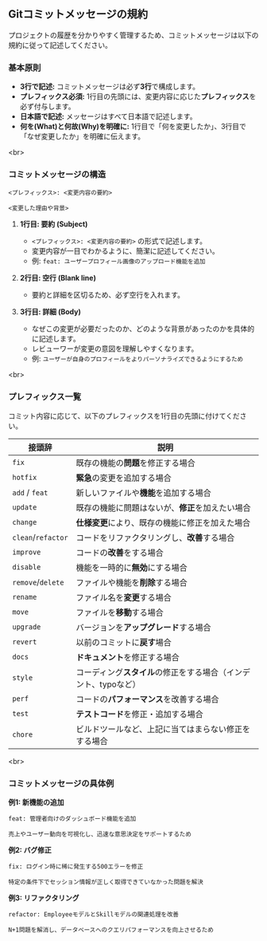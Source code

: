## Gitコミットメッセージの規約

プロジェクトの履歴を分かりやすく管理するため、コミットメッセージは以下の規約に従って記述してください。

### 基本原則

  - **3行で記述:** コミットメッセージは必ず**3行**で構成します。
  - **プレフィックス必須:** 1行目の先頭には、変更内容に応じた**プレフィックス**を必ず付与します。
  - **日本語で記述:** メッセージはすべて日本語で記述します。
  - **何を(What)と何故(Why)を明確に:** 1行目で「何を変更したか」、3行目で「なぜ変更したか」を明確に伝えます。

\<br\>

### コミットメッセージの構造

```
<プレフィックス>: <変更内容の要約>

<変更した理由や背景>
```

1.  **1行目: 要約 (Subject)**

      - `<プレフィックス>: <変更内容の要約>` の形式で記述します。
      - 変更内容が一目でわかるように、簡潔に記述してください。
      - 例: `feat: ユーザープロフィール画像のアップロード機能を追加`

2.  **2行目: 空行 (Blank line)**

      - 要約と詳細を区切るため、必ず空行を入れます。

3.  **3行目: 詳細 (Body)**

      - なぜこの変更が必要だったのか、どのような背景があったのかを具体的に記述します。
      - レビューワーが変更の意図を理解しやすくなります。
      - 例: `ユーザーが自身のプロフィールをよりパーソナライズできるようにするため`

\<br\>

### プレフィックス一覧

コミット内容に応じて、以下のプレフィックスを1行目の先頭に付けてください。

| 接頭辞           | 説明                                                                     |
| ---------------- | ------------------------------------------------------------------------ |
| `fix`            | 既存の機能の**問題**を修正する場合                                       |
| `hotfix`         | **緊急**の変更を追加する場合                                             |
| `add` / `feat`   | 新しいファイルや**機能**を追加する場合                                   |
| `update`         | 既存の機能に問題はないが、**修正**を加えたい場合                         |
| `change`         | **仕様変更**により、既存の機能に修正を加えた場合                         |
| `clean`/`refactor` | コードをリファクタリングし、**改善**する場合                               |
| `improve`        | コードの**改善**をする場合                                               |
| `disable`        | 機能を一時的に**無効**にする場合                                         |
| `remove`/`delete` | ファイルや機能を**削除**する場合                                         |
| `rename`         | ファイル名を**変更**する場合                                             |
| `move`           | ファイルを**移動**する場合                                               |
| `upgrade`        | バージョンを**アップグレード**する場合                                   |
| `revert`         | 以前のコミットに**戻す**場合                                             |
| `docs`           | **ドキュメント**を修正する場合                                           |
| `style`          | コーディング**スタイル**の修正をする場合（インデント、typoなど）         |
| `perf`           | コードの**パフォーマンス**を改善する場合                                 |
| `test`           | **テストコード**を修正・追加する場合                                     |
| `chore`          | ビルドツールなど、上記に当てはまらない修正をする場合                     |

\<br\>

### コミットメッセージの具体例

**例1: 新機能の追加**

```
feat: 管理者向けのダッシュボード機能を追加

売上やユーザー動向を可視化し、迅速な意思決定をサポートするため
```

**例2: バグ修正**

```
fix: ログイン時に稀に発生する500エラーを修正

特定の条件下でセッション情報が正しく取得できていなかった問題を解決
```

**例3: リファクタリング**

```
refactor: EmployeeモデルとSkillモデルの関連処理を改善

N+1問題を解消し、データベースへのクエリパフォーマンスを向上させるため
```